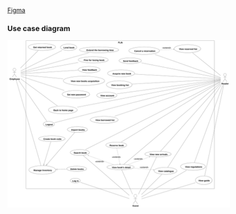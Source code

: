 [Figma](https://www.figma.com/file/qqlUZrWtyNz2deindyOdPx/Bookstore?node-id=0%3A1)

### Use case diagram
![Use case diagram](https://github.com/duy-lvl/flib-srs/blob/main/LibraryUseCaseDiagram.svg)